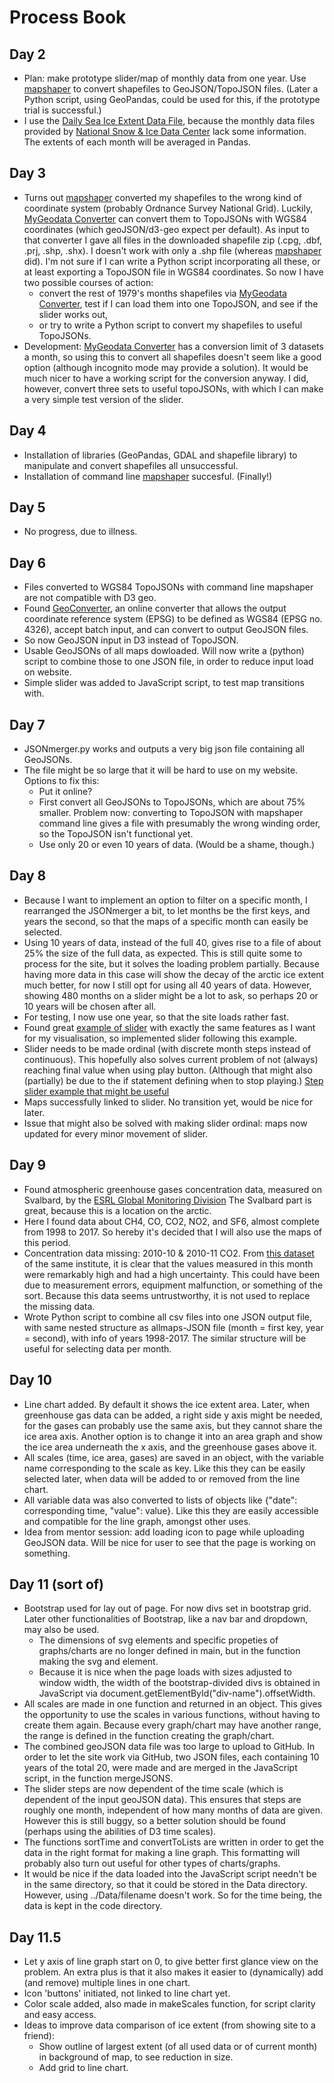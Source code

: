 # Process Book

## Day 2
* Plan: make prototype slider/map of monthly data from one year. Use [mapshaper](https://mapshaper.org) to convert shapefiles to GeoJSON/TopoJSON files. (Later a Python script, using GeoPandas, could be used for this, if the prototype trial is successful.)
* I use the [Daily Sea Ice Extent Data File](ftp://sidads.colorado.edu/DATASETS/NOAA/G02135/north/daily/data/N_seaice_extent_daily_v3.0.csv), because the monthly data files provided by [National Snow & Ice Data Center](https://nsidc.org/) lack some information. The extents of each month will be averaged in Pandas.

## Day 3
* Turns out [mapshaper](https://mapshaper.org) converted my shapefiles to the wrong kind of coordinate system (probably Ordnance Survey National Grid). Luckily, [MyGeodata Converter](https://mygeodata.cloud/converter/shp-to-json) can convert them to TopoJSONs with WGS84 coordinates (which geoJSON/d3-geo expect per default). As input to that converter I gave all files in the downloaded shapefile zip (.cpg, .dbf, .prj, .shp, .shx). I doesn't work with only a .shp file (whereas [mapshaper](https://mapshaper.org) did). I'm not sure if I can write a Python script incorporating all these, or at least exporting a TopoJSON file in WGS84 coordinates. So now I have two possible courses of action:
  * convert the rest of 1979's months shapefiles via [MyGeodata Converter](https://mygeodata.cloud/converter/shp-to-json), test if I can load them into one TopoJSON, and see if the slider works out,
  * or try to write a Python script to convert my shapefiles to useful TopoJSONs.
* Development: [MyGeodata Converter](https://mygeodata.cloud/converter/shp-to-json) has a conversion limit of 3 datasets a month, so using this to convert all shapefiles doesn't seem like a good option (although incognito mode may provide a solution). It would be much nicer to have a working script for the conversion anyway. I did, however, convert three sets to useful topoJSONs, with which I can make a very simple test version of the slider.

## Day 4
* Installation of libraries (GeoPandas, GDAL and shapefile library) to manipulate and convert shapefiles all unsuccessful.
* Installation of command line [mapshaper](https://github.com/mbloch/mapshaper/blob/master/README.md) succesful. (Finally!)

## Day 5
* No progress, due to illness.

## Day 6
* Files converted to WGS84 TopoJSONs with command line mapshaper are not compatible with D3 geo.
* Found [GeoConverter](https://geoconverter.hsr.ch/), an online converter that allows the output coordinate reference system (EPSG) to be defined as WGS84 (EPSG no. 4326), accept batch input, and can convert to output GeoJSON files.
* So now GeoJSON input in D3 instead of TopoJSON.
* Usable GeoJSONs of all maps dowloaded. Will now write a (python) script to combine those to one JSON file, in order to reduce input load on website.
* Simple slider was added to JavaScript script, to test map transitions with.

## Day 7
* JSONmerger.py works and outputs a very big json file containing all GeoJSONs.
* The file might be so large that it will be hard to use on my website. Options to fix this:
  * Put it online?
  * First convert all GeoJSONs to TopoJSONs, which are about 75% smaller. Problem now: converting to TopoJSON with mapshaper command line gives a file with presumably the wrong winding order, so the TopoJSON isn't functional yet.
  * Use only 20 or even 10 years of data. (Would be a shame, though.)

## Day 8
* Because I want to implement an option to filter on a specific month, I rearranged the JSONmerger a bit, to let months be the first keys, and years the second, so that the maps of a specific month can easily be selected.
* Using 10 years of data, instead of the full 40, gives rise to a file of about 25% the size of the full data, as expected. This is still quite some to process for the site, but it solves the loading problem partially. Because having more data in this case will show the decay of the arctic ice extent much better, for now I still opt for using all 40 years of data. However, showing 480 months on a slider might be a lot to ask, so perhaps 20 or 10 years will be chosen after all.
* For testing, I now use one year, so that the site loads rather fast.
* Found great [example of slider](https://bl.ocks.org/officeofjane/47d2b0bfeecfcb41d2212d06d095c763) with exactly the same features as I want for my visualisation, so implemented slider following this example.
* Slider needs to be made ordinal (with discrete month steps instead of continuous). This hopefully also solves current problem of not (always) reaching final value when using play button. (Although that might also (partially) be due to the if statement defining when to stop playing.) [Step slider example that might be useful](https://bl.ocks.org/shashank2104/d7051d80e43098bf9a48e9b6d3e10e73)
* Maps successfully linked to slider. No transition yet, would be nice for later.
* Issue that might also be solved with making slider ordinal: maps now updated for every minor movement of slider.

## Day 9
* Found atmospheric greenhouse gases concentration data, measured on Svalbard, by the [ESRL Global Monitoring Division](https://www.esrl.noaa.gov/gmd/dv/data/index.php?pageID=2&category=Greenhouse%2BGases&frequency=Monthly%2BAverages&site=ZEP]) The Svalbard part is great, because this is a location on the arctic.
* Here I found data about CH4, CO, CO2, NO2, and SF6, almost complete from 1998 to 2017. So hereby it's decided that I will also use the maps of this period.
* Concentration data missing: 2010-10 & 2010-11 CO2. From [this dataset](ftp://aftp.cmdl.noaa.gov/data/trace_gases/co2/flask/surface/co2_zep_surface-flask_1_ccgg_event.txt) of the same institute, it is clear that the values measured in this month were remarkably high and had a high uncertainty. This could have been due to measurement errors, equipment malfunction, or something of the sort. Because this data seems untrustworthy, it is not used to replace the missing data.
* Wrote Python script to combine all csv files into one JSON output file, with same nested structure as allmaps-JSON file (month = first key, year = second), with info of years 1998-2017. The similar structure will be useful for selecting data per month.

## Day 10
* Line chart added. By default it shows the ice extent area. Later, when greenhouse gas data can be added, a right side y axis might be needed, for the gases can probably use the same axis, but they cannot share the ice area axis. Another option is to change it into an area graph and show the ice area underneath the x axis, and the greenhouse gases above it.
* All scales (time, ice area, gases) are saved in an object, with the variable name corresponding to the scale as key. Like this they can be easily selected later, when data will be added to or removed from the line chart.
* All variable data was also converted to lists of objects like {"date": corresponding time, "value": value}. Like this they are easily accessible and compatible for the line graph, amongst other uses.
* Idea from mentor session: add loading icon to page while uploading GeoJSON data. Will be nice for user to see that the page is working on something.

## Day 11 (sort of)
* Bootstrap used for lay out of page. For now divs set in bootstrap grid. Later other functionalities of Bootstrap, like a nav bar and dropdown, may also be used.
  * The dimensions of svg elements and specific propeties of graphs/charts are no longer defined in main, but in the function making the svg and element.
  * Because it is nice when the page loads with sizes adjusted to window width, the width of the bootstrap-divided divs is obtained in JavaScript via document.getElementById("div-name").offsetWidth.
* All scales are made in one function and returned in an object. This gives the opportunity to use the scales in various functions, without having to create them again. Because every graph/chart may have another range, the range is defined in the function creating the graph/chart.
* The combined geoJSON data file was too large to upload to GitHub. In order to let the site work via GitHub, two JSON files, each containing 10 years of the total 20, were made and are merged in the JavaScript script, in the function mergeJSONS.
* The slider steps are now dependent of the time scale (which is dependent of the input geoJSON data). This ensures that steps are roughly one month, independent of how many months of data are given. However this is still buggy, so a better solution should be found (perhaps using the abilities of D3 time scales).
* The functions sortTime and convertToLists are written in order to get the data in the right format for making a line graph. This formatting will probably also turn out useful for other types of charts/graphs.
* It would be nice if the data loaded into the JavaScript script needn't be in the same directory, so that it could be stored in the Data directory. However, using ../Data/filename doesn't work. So for the time being, the data is kept in the code directory.

## Day 11.5
* Let y axis of line graph start on 0, to give better first glance view on the problem. An extra plus is that it also makes it easier to (dynamically) add (and remove) multiple lines in one chart.
* Icon 'buttons' initiated, not linked to line chart yet.
* Color scale added, also made in makeScales function, for script clarity and easy access. 
* Ideas to improve data comparison of ice extent (from showing site to a friend):
  * Show outline of largest extent (of all used data or of current month) in background of map, to see reduction in size.
  * Add grid to line chart.

